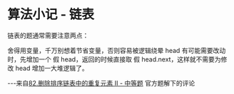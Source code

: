# 算法小记 - 链表

链表的题通常需要注意两点：

舍得用变量，千万别想着节省变量，否则容易被逻辑绕晕
head 有可能需要改动时，先增加一个 假 head，返回的时候直接取 假 head.next，这样就不需要为修改 head 增加一大堆逻辑了。

---来自[82.删除排序链表中的重复元素 Ⅱ - 中等题](https://leetcode-cn.com/problems/remove-duplicates-from-sorted-list-ii/) 官方题解下的评论
